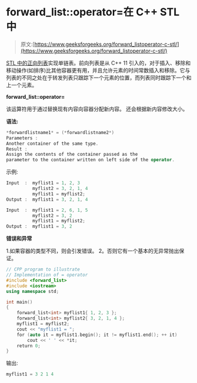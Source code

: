 # forward_list::operator=在 C++ STL 中

> 原文:[https://www.geeksforgeeks.org/forward_listoperator-c-stl/](https://www.geeksforgeeks.org/forward_listoperator-c-stl/)

[STL 中的正向列表](https://www.geeksforgeeks.org/forward-list-c-set-1-introduction-important-functions/)实现单链表。前向列表是从 C++ 11 引入的，对于插入、移除和移动操作(如排序)比其他容器更有用，并且允许元素的时间常数插入和移除。它与列表的不同之处在于转发列表只跟踪下一个元素的位置，而列表同时跟踪下一个和上一个元素。

**forward_list::operator=**

该运算符用于通过替换现有内容向容器分配新内容。
还会根据新内容修改大小。

**语法:**

```cpp
*forwardlistname1* = (*forwardlistname2*)
Parameters :
Another container of the same type.
Result :
Assign the contents of the container passed as the 
parameter to the container written on left side of the operator.

```

示例:

```cpp
Input  :  myflist1 = 1, 2, 3
          myflist2 = 3, 2, 1, 4
          myflist1 = myflist2;
Output :  myflist1 = 3, 2, 1, 4

Input  :  myflist1 = 2, 6, 1, 5
          myflist2 = 3, 2
          myflist1 = myflist2;
Output :  myflist1 = 3, 2

```

**错误和异常**

1.如果容器的类型不同，则会引发错误。
2。否则它有一个基本的无异常抛出保证。

```cpp
// CPP program to illustrate
// Implementation of = operator
#include <forward_list>
#include <iostream>
using namespace std;

int main()
{
    forward_list<int> myflist1{ 1, 2, 3 };
    forward_list<int> myflist2{ 3, 2, 1, 4 };
    myflist1 = myflist2;
    cout << "myflist1 = ";
    for (auto it = myflist1.begin(); it != myflist1.end(); ++ it)
        cout << ' ' << *it;
    return 0;
}
```

输出:

```cpp
myflist1 = 3 2 1 4

```